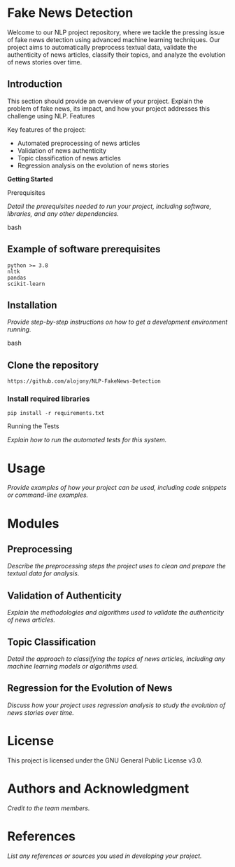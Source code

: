 # Fake News Detection

Welcome to our NLP project repository, where we tackle the pressing issue of fake news detection using advanced machine learning techniques. Our project aims to automatically preprocess textual data, validate the authenticity of news articles, classify their topics, and analyze the evolution of news stories over time.

## Introduction

This section should provide an overview of your project. Explain the problem of fake news, its impact, and how your project addresses this challenge using NLP.
Features

Key features of the project:

- Automated preprocessing of news articles
- Validation of news authenticity
- Topic classification of news articles
- Regression analysis on the evolution of news stories

**Getting Started**

Prerequisites

_Detail the prerequisites needed to run your project, including software, libraries, and any other dependencies._

bash

## Example of software prerequisites

```
python >= 3.8
nltk
pandas
scikit-learn
```

## Installation

_Provide step-by-step instructions on how to get a development environment running._

bash

## Clone the repository
```
https://github.com/alojony/NLP-FakeNews-Detection
```
### Install required libraries
```
pip install -r requirements.txt
```
Running the Tests

_Explain how to run the automated tests for this system._



# Usage

_Provide examples of how your project can be used, including code snippets or command-line examples._

# Modules
## Preprocessing

_Describe the preprocessing steps the project uses to clean and prepare the textual data for analysis._

## Validation of Authenticity

_Explain the methodologies and algorithms used to validate the authenticity of news articles._

## Topic Classification

_Detail the approach to classifying the topics of news articles, including any machine learning models or algorithms used._

## Regression for the Evolution of News

_Discuss how your project uses regression analysis to study the evolution of news stories over time._

# License

This project is licensed under the GNU General Public License v3.0.

# Authors and Acknowledgment

_Credit to the team members._

# References

_List any references or sources you used in developing your project._
